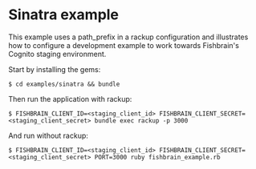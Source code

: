# Sinatra example

This example uses a path_prefix in a rackup configuration and illustrates how to configure a development example to work
towards Fishbrain's Cognito staging environment.

Start by installing the gems:

`$ cd examples/sinatra && bundle`

Then run the application with rackup:

`$ FISHBRAIN_CLIENT_ID=<staging_client_id> FISHBRAIN_CLIENT_SECRET=<staging_client_secret> bundle exec rackup -p 3000`

And run without rackup:

`$ FISHBRAIN_CLIENT_ID=<staging_client_id> FISHBRAIN_CLIENT_SECRET=<staging_client_secret> PORT=3000 ruby fishbrain_example.rb`
